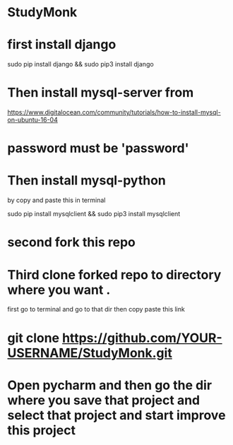 # StudyMonk
# first install django 
sudo pip install django && sudo pip3 install django

# Then install mysql-server from
https://www.digitalocean.com/community/tutorials/how-to-install-mysql-on-ubuntu-16-04
# password must be 'password'

# Then install mysql-python
by copy and paste this in terminal

sudo pip install mysqlclient && sudo pip3 install mysqlclient
# second fork this repo 
# Third clone forked repo to directory where you want .
first go to terminal and go to that dir
then copy paste this link
# git clone https://github.com/YOUR-USERNAME/StudyMonk.git

# Open pycharm and then go the dir where you save that project and select that project and start improve this project
